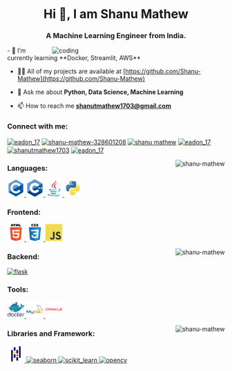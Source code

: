 <h1 align="center">Hi 👋, I am Shanu Mathew</h1>
<h3 align="center">A Machine Learning Engineer from India.</h3>

<img align="right" alt="coding" width= "400" src="https://user-images.githubusercontent.com/55389276/140866485-8fb1c876-9a8f-4d6a-98dc-08c4981eaf70.gif">
- 🌱 I’m currently learning **Docker, Streamlit, AWS**

- 👨‍💻 All of my projects are available at [https://github.com/Shanu-Mathew](https://github.com/Shanu-Mathew)

- 💬 Ask me about **Python, Data Science, Machine Learning**

- 📫 How to reach me **shanutmathew1703@gmail.com**

<h3 align="left">Connect with me:</h3>
<p align="left">
<a href="https://twitter.com/eadon_17" target="blank"><img align="center" src="https://raw.githubusercontent.com/rahuldkjain/github-profile-readme-generator/master/src/images/icons/Social/twitter.svg" alt="eadon_17" height="30" width="40" /></a>
<a href="https://linkedin.com/in/shanu-mathew-328601208" target="blank"><img align="center" src="https://raw.githubusercontent.com/rahuldkjain/github-profile-readme-generator/master/src/images/icons/Social/linked-in-alt.svg" alt="shanu-mathew-328601208" height="30" width="40" /></a>
<a href="https://kaggle.com/shanumathew" target="blank"><img align="center" src="https://raw.githubusercontent.com/rahuldkjain/github-profile-readme-generator/master/src/images/icons/Social/kaggle.svg" alt="shanu mathew" height="30" width="40" /></a>
<a href="https://instagram.com/eadon_17" target="blank"><img align="center" src="https://raw.githubusercontent.com/rahuldkjain/github-profile-readme-generator/master/src/images/icons/Social/instagram.svg" alt="eadon_17" height="30" width="40" /></a>
<a href="https://www.hackerrank.com/shanutmathew1703" target="blank"><img align="center" src="https://raw.githubusercontent.com/rahuldkjain/github-profile-readme-generator/master/src/images/icons/Social/hackerrank.svg" alt="shanutmathew1703" height="30" width="40" /></a>
<a href="https://www.leetcode.com/eadon_17" target="blank"><img align="center" src="https://raw.githubusercontent.com/rahuldkjain/github-profile-readme-generator/master/src/images/icons/Social/leet-code.svg" alt="eadon_17" height="30" width="40" /></a>

 
</p>

<p>
<tab>
<img align="right" src="https://github-readme-streak-stats.herokuapp.com/?user=shanu-mathew&" alt="shanu-mathew" /></p>
<h3 align="left">Languages:</h3>

<p align="left"> 
<a href="https://www.cprogramming.com/" target="_blank" rel="noreferrer"> <img src="https://raw.githubusercontent.com/devicons/devicon/master/icons/c/c-original.svg" alt="c" width="40" height="40"/> </a> 
<a href="https://www.w3schools.com/cpp/" target="_blank" rel="noreferrer"> <img src="https://raw.githubusercontent.com/devicons/devicon/master/icons/cplusplus/cplusplus-original.svg" alt="cplusplus" width="40" height="40"/> </a> 
<a href="https://www.java.com" target="_blank" rel="noreferrer"> <img src="https://raw.githubusercontent.com/devicons/devicon/master/icons/java/java-original.svg" alt="java" width="40" height="40"/> </a>
<a href="https://www.python.org" target="_blank" rel="noreferrer"> <img src="https://raw.githubusercontent.com/devicons/devicon/master/icons/python/python-original.svg" alt="python" width="40" height="40"/> </a>
<h3 align="left">Frontend:</h3>
<a href="https://www.w3.org/html/" target="_blank" rel="noreferrer"> <img src="https://raw.githubusercontent.com/devicons/devicon/master/icons/html5/html5-original-wordmark.svg" alt="html5" width="40" height="40"/> </a> 
<a href="https://www.w3schools.com/css/" target="_blank" rel="noreferrer"> <img src="https://raw.githubusercontent.com/devicons/devicon/master/icons/css3/css3-original-wordmark.svg" alt="css3" width="40" height="40"/> </a>
<a href="https://developer.mozilla.org/en-US/docs/Web/JavaScript" target="_blank" rel="noreferrer"> <img src="https://raw.githubusercontent.com/devicons/devicon/master/icons/javascript/javascript-original.svg" alt="javascript" width="40" height="40"/> </a>
<p><img align="right" src="https://github-readme-stats.vercel.app/api?username=shanu-mathew&show_icons=true&locale=en" alt="shanu-mathew" /></p>
<h3 align="left">Backend:</h3>
<a href="https://flask.palletsprojects.com/" target="_blank" rel="noreferrer"> <img src="https://www.vectorlogo.zone/logos/pocoo_flask/pocoo_flask-icon.svg" alt="flask" width="40" height="40"/> </a>


<h3 align="left">Tools:</h3>
<a href="https://www.docker.com/" target="_blank" rel="noreferrer"> <img src="https://raw.githubusercontent.com/devicons/devicon/master/icons/docker/docker-original-wordmark.svg" alt="docker" width="40" height="40"/> </a> 
 <a href="https://www.mysql.com/" target="_blank" rel="noreferrer"> <img src="https://raw.githubusercontent.com/devicons/devicon/master/icons/mysql/mysql-original-wordmark.svg" alt="mysql" width="40" height="40"/> </a>
<a href="https://www.oracle.com/" target="_blank" rel="noreferrer"> <img src="https://raw.githubusercontent.com/devicons/devicon/master/icons/oracle/oracle-original.svg" alt="oracle" width="40" height="40"/> </a>

<p><img align="right" src="https://github-readme-stats.vercel.app/api/top-langs?username=shanu-mathew&show_icons=true&locale=en&layout=compact" alt="shanu-mathew" /></p>
<h3 align="left">Libraries and Framework:</h3>
<a href="https://pandas.pydata.org/" target="_blank" rel="noreferrer"> <img src="https://raw.githubusercontent.com/devicons/devicon/2ae2a900d2f041da66e950e4d48052658d850630/icons/pandas/pandas-original.svg" alt="pandas" width="40" height="40"/> </a> 
<a href="https://seaborn.pydata.org/" target="_blank" rel="noreferrer"> <img src="https://seaborn.pydata.org/_images/logo-mark-lightbg.svg" alt="seaborn" width="40" height="40"/> </a> 
<a href="https://scikit-learn.org/" target="_blank" rel="noreferrer"> <img src="https://upload.wikimedia.org/wikipedia/commons/0/05/Scikit_learn_logo_small.svg" alt="scikit_learn" width="40" height="40"/> </a> 
<a href="https://opencv.org/" target="_blank" rel="noreferrer"> <img src="https://www.vectorlogo.zone/logos/opencv/opencv-icon.svg" alt="opencv" width="40" height="40"/> </a> 
</p>






